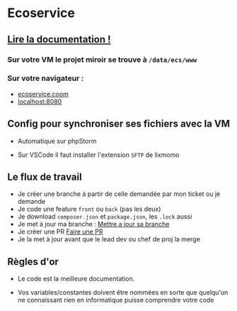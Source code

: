 # Ecoservice

## [Lire la documentation !](docs/0Sommaire.md)

### Sur votre VM le projet miroir se trouve à `/data/ecs/www`
### Sur votre navigateur : 
- [ecoservice.coom](http://ecoservice.coom)
- [localhost:8080](http://localhost:8080)

## Config pour synchroniser ses fichiers avec la VM
- Automatique sur phpStorm

- Sur VSCode il faut installer l'extension `SFTP` de lixmomo 

## Le flux de travail

- Je créer une branche à partir de celle demandée par mon ticket ou je demande
- Je code une feature `front` ou `back` (pas les deux)
- Je download `composer.json` et `package.json`, les `.lock` aussi
- Je met à jour ma branche : [Mettre a jour sa branche](docs/3GitFlow.md#majbranche)
- Je créer une PR [Faire une PR](docs/3GitFlow.md#environments)
- Je la met à jour avant que le lead dev ou chef de proj la merge

## Règles d'or
- Le code est la meilleure documentation.

- Vos variables/constantes doivent être nommées en sorte que quelqu'un ne connaissant rien en informatique puisse comprendre votre code